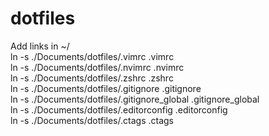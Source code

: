 # dotfiles
Add links in ~/
<br />
ln -s  ./Documents/dotfiles/.vimrc .vimrc
<br />
ln -s ./Documents/dotfiles/.nvimrc .nvimrc
<br />
ln -s ./Documents/dotfiles/.zshrc .zshrc
<br />
ln -s ./Documents/dotfiles/.gitignore .gitignore
<br />
ln -s ./Documents/dotfiles/.gitignore_global .gitignore_global
<br /> 
ln -s ./Documents/dotfiles/.editorconfig .editorconfig
<br /> 
ln -s ./Documents/dotfiles/.ctags .ctags
